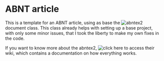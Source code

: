 # ABNT article

This is a template for an ABNT article, using as base the ![abntex2](https://github.com/abntex/abntex2) document class. This class already helps with setting up a base project, with only some minor
issues, that I took the liberty to make my own fixes in the code.

If you want to know more about the abntex2, ![click here](https://github.com/abntex/abntex2/wiki) to access their wiki, which contains a documentation on how
everything works.

